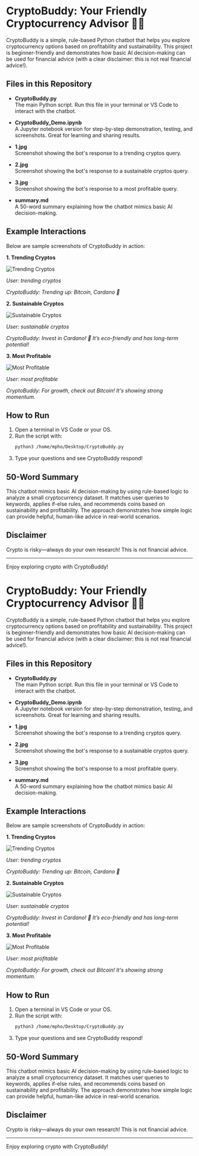 # CryptoBuddy: Your Friendly Cryptocurrency Advisor 🤖💚

CryptoBuddy is a simple, rule-based Python chatbot that helps you explore cryptocurrency options based on profitability and sustainability. This project is beginner-friendly and demonstrates how basic AI decision-making can be used for financial advice (with a clear disclaimer: this is not real financial advice!).

## Files in this Repository

- **CryptoBuddy.py**  
  The main Python script. Run this file in your terminal or VS Code to interact with the chatbot.

- **CryptoBuddy_Demo.ipynb**  
  A Jupyter notebook version for step-by-step demonstration, testing, and screenshots. Great for learning and sharing results.

- **1.jpg**  
  Screenshot showing the bot's response to a trending cryptos query.

- **2.jpg**  
  Screenshot showing the bot's response to a sustainable cryptos query.

- **3.jpg**  
  Screenshot showing the bot's response to a most profitable query.

- **summary.md**  
  A 50-word summary explaining how the chatbot mimics basic AI decision-making.

## Example Interactions

Below are sample screenshots of CryptoBuddy in action:

**1. Trending Cryptos**

![Trending Cryptos](1.jpg)

*User: trending cryptos*

*CryptoBuddy: Trending up: Bitcoin, Cardano 🚀*

**2. Sustainable Cryptos**

![Sustainable Cryptos](2.jpg)

*User: sustainable cryptos*

*CryptoBuddy: Invest in Cardano! 🌱 It’s eco-friendly and has long-term potential!*

**3. Most Profitable**

![Most Profitable](3.jpg)

*User: most profitable*

*CryptoBuddy: For growth, check out Bitcoin! It's showing strong momentum.*

## How to Run

1. Open a terminal in VS Code or your OS.
2. Run the script with:
   ```bash
   python3 /home/mpho/Desktop/CryptoBuddy.py
   ```
3. Type your questions and see CryptoBuddy respond!

## 50-Word Summary

This chatbot mimics basic AI decision-making by using rule-based logic to analyze a small cryptocurrency dataset. It matches user queries to keywords, applies if-else rules, and recommends coins based on sustainability and profitability. The approach demonstrates how simple logic can provide helpful, human-like advice in real-world scenarios.

## Disclaimer
Crypto is risky—always do your own research! This is not financial advice.

---

Enjoy exploring crypto with CryptoBuddy!
# CryptoBuddy: Your Friendly Cryptocurrency Advisor 🤖💚

CryptoBuddy is a simple, rule-based Python chatbot that helps you explore cryptocurrency options based on profitability and sustainability. This project is beginner-friendly and demonstrates how basic AI decision-making can be used for financial advice (with a clear disclaimer: this is not real financial advice!).

## Files in this Repository

- **CryptoBuddy.py**  
  The main Python script. Run this file in your terminal or VS Code to interact with the chatbot.

- **CryptoBuddy_Demo.ipynb**  
  A Jupyter notebook version for step-by-step demonstration, testing, and screenshots. Great for learning and sharing results.

- **1.jpg**  
  Screenshot showing the bot's response to a trending cryptos query.

- **2.jpg**  
  Screenshot showing the bot's response to a sustainable cryptos query.

- **3.jpg**  
  Screenshot showing the bot's response to a most profitable query.

- **summary.md**  
  A 50-word summary explaining how the chatbot mimics basic AI decision-making.

## Example Interactions

Below are sample screenshots of CryptoBuddy in action:

**1. Trending Cryptos**

![Trending Cryptos](1.jpg)

*User: trending cryptos*

*CryptoBuddy: Trending up: Bitcoin, Cardano 🚀*

**2. Sustainable Cryptos**

![Sustainable Cryptos](2.jpg)

*User: sustainable cryptos*

*CryptoBuddy: Invest in Cardano! 🌱 It’s eco-friendly and has long-term potential!*

**3. Most Profitable**

![Most Profitable](3.jpg)

*User: most profitable*

*CryptoBuddy: For growth, check out Bitcoin! It's showing strong momentum.*

## How to Run

1. Open a terminal in VS Code or your OS.
2. Run the script with:
   ```bash
   python3 /home/mpho/Desktop/CryptoBuddy.py
   ```
3. Type your questions and see CryptoBuddy respond!

## 50-Word Summary

This chatbot mimics basic AI decision-making by using rule-based logic to analyze a small cryptocurrency dataset. It matches user queries to keywords, applies if-else rules, and recommends coins based on sustainability and profitability. The approach demonstrates how simple logic can provide helpful, human-like advice in real-world scenarios.

## Disclaimer
Crypto is risky—always do your own research! This is not financial advice.

---

Enjoy exploring crypto with CryptoBuddy!
